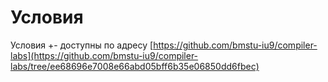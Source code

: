# Условия
Условия +- доступны по адресу [https://github.com/bmstu-iu9/compiler-labs](https://github.com/bmstu-iu9/compiler-labs/tree/ee68696e7008e66abd05bff6b35e06850dd6fbec)
